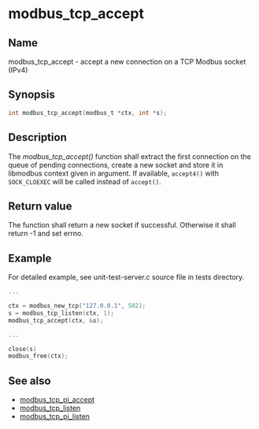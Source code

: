 # modbus_tcp_accept

## Name

modbus_tcp_accept - accept a new connection on a TCP Modbus socket (IPv4)

## Synopsis

```c
int modbus_tcp_accept(modbus_t *ctx, int *s);
```

## Description

The *modbus_tcp_accept()* function shall extract the first connection on the
queue of pending connections, create a new socket and store it in libmodbus
context given in argument. If available, `accept4()` with `SOCK_CLOEXEC` will be
called instead of `accept()`.

## Return value

The function shall return a new socket if successful.
Otherwise it shall return -1 and set errno.

## Example

For detailed example, see unit-test-server.c source file in tests directory.

```c
...

ctx = modbus_new_tcp("127.0.0.1", 502);
s = modbus_tcp_listen(ctx, 1);
modbus_tcp_accept(ctx, &s);

...

close(s)
modbus_free(ctx);
```

## See also

- [modbus_tcp_pi_accept](modbus_tcp_pi_accept)
- [modbus_tcp_listen](modbus_tcp_listen)
- [modbus_tcp_pi_listen](modbus_tcp_pi_listen)
